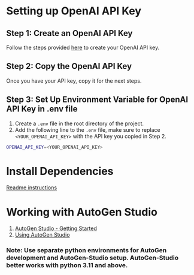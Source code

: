 # Setting up OpenAI API Key

## Step 1: Create an OpenAI API Key
Follow the steps provided [here](https://gptforwork.com/help/create-openai-api-key) to create your OpenAI API key.

## Step 2: Copy the OpenAI API Key
Once you have your API key, copy it for the next steps.

## Step 3: Set Up Environment Variable for OpenAI API Key in .env file

1. Create a `.env` file in the root directory of the project.
2. Add the following line to the `.env` file, make sure to replace `<YOUR_OPENAI_API_KEY>` with the API key you copied in Step 2.
```bash
OPENAI_API_KEY=<YOUR_OPENAI_API_KEY>
```

# Install Dependencies
[Readme instructions](README.md)

# Working with AutoGen Studio
1. [AutoGen Studio - Getting Started](https://microsoft.github.io/autogen/0.2/docs/autogen-studio/getting-started)
2. [Using AutoGen Studio](https://microsoft.github.io/autogen/0.2/docs/autogen-studio/usage)


### Note: Use separate python environments for AutoGen development and AutoGen-Studio setup. AutoGen-Studio better works with python 3.11 and above.